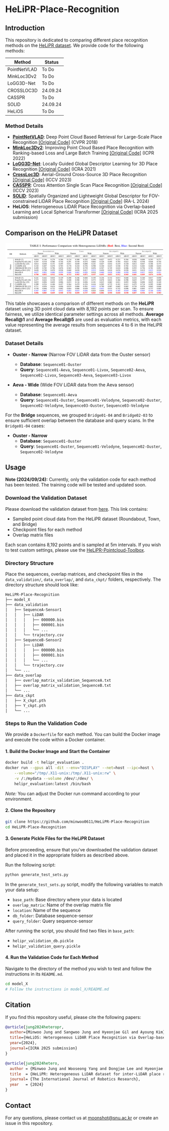 # HeLiPR-Place-Recognition

## Introduction

This repository is dedicated to comparing different place recognition methods on the [HeLiPR dataset](https://sites.google.com/view/heliprdataset). We provide code for the following methods:

| Method         | Status     |
|----------------|------------|
| PointNetVLAD   | To Do      |
| MinkLoc3Dv2    | To Do      |
| LoGG3D-Net     | To Do      |
| CROSSLOC3D     | 24.09.24   |
| CASSPR         | To Do      |
| SOLID          | 24.09.24   |
| HeLiOS         | To Do      |

### Method Details

- **[PointNetVLAD](https://arxiv.org/abs/1804.03492)**: Deep Point Cloud Based Retrieval for Large-Scale Place Recognition [[Original Code]](https://github.com/cattaneod/PointNetVlad-Pytorch) (CVPR 2018)
- **[MinkLoc3Dv2](https://arxiv.org/pdf/2203.00972v1)**: Improving Point Cloud Based Place Recognition with Ranking-based Loss and Large Batch Training [[Original Code]](https://github.com/jac99/MinkLoc3Dv2) (ICPR 2022)
- **[LoGG3D-Net](https://arxiv.org/abs/2109.08336)**: Locally Guided Global Descriptor Learning for 3D Place Recognition [[Original Code]](https://github.com/csiro-robotics/LoGG3D-Net) (ICRA 2021)
- **[CrossLoc3D](https://arxiv.org/abs/2303.17778)**: Aerial-Ground Cross-Source 3D Place Recognition [[Original Code]](https://github.com/rayguan97/crossloc3d) (ICCV 2023)
- **[CASSPR](https://arxiv.org/abs/2211.12542)**: Cross Attention Single Scan Place Recognition [[Original Code]](https://github.com/Yan-Xia/CASSPR) (ICCV 2023)
- **[SOLID](https://arxiv.org/abs/2408.07330)**: Spatially Organized and Lightweight Global Descriptor for FOV-constrained LiDAR Place Recognition [[Original Code]](https://github.com/sparolab/solid) (RA-L 2024)
- **HeLiOS**: Heterogeneous LiDAR Place Recognition via Overlap-based Learning and Local Spherical Transformer [[Original Code]](https://github.com/minwoo0611/HeLiOS) (ICRA 2025 submission)

## Comparison on the HeLiPR Dataset

![Comparison Table](assets/Table.png)

This table showcases a comparison of different methods on the **HeLiPR** dataset using 3D point cloud data with 8,192 points per scan. To ensure fairness, we utilize identical parameter settings across all methods. **Average Recall@1** and **Average Recall@5** are used as evaluation metrics, with each value representing the average results from sequences 4 to 6 in the HeLiPR dataset.

### Dataset Details

- **Ouster - Narrow** (Narrow FOV LiDAR data from the Ouster sensor)
  - **Database**: `Sequence01-Ouster`
  - **Query**: `Sequence01-Aeva`, `Sequence01-Livox`, `Sequence02-Aeva`, `Sequence02-Livox`, `Sequence03-Aeva`, `Sequence03-Livox`

- **Aeva - Wide** (Wide FOV LiDAR data from the Aeva sensor)
  - **Database**: `Sequence01-Aeva`
  - **Query**: `Sequence01-Ouster`, `Sequence01-Velodyne`, `Sequence02-Ouster`, `Sequence02-Velodyne`, `Sequence03-Ouster`, `Sequence03-Velodyne`

For the **Bridge** sequences, we grouped `Bridge01-04` and `Bridge02-03` to ensure sufficient overlap between the database and query scans. In the `Bridge01-04` cases:

- **Ouster - Narrow**
  - **Database**: `Sequence01-Ouster`
  - **Query**: `Sequence01-Ouster`, `Sequence01-Velodyne`, `Sequence02-Ouster`, `Sequence02-Velodyne`

## Usage

**Note (2024/09/24):** Currently, only the validation code for each method has been tested. The training code will be tested and updated soon.

### Download the Validation Dataset

Please download the validation dataset from [here](https://drive.google.com/drive/folders/10wXhjOnKlhkxm3a1Td34YdtNJCRFxIoZ?usp=drive_link). This link contains:

- Sampled point cloud data from the HeLiPR dataset (Roundabout, Town, and Bridge)
- Checkpoint files for each method
- Overlap matrix files

Each scan contains 8,192 points and is sampled at 5m intervals. If you wish to test custom settings, please use the [HeLiPR-Pointcloud-Toolbox](https://github.com/minwoo0611/HeLiPR-Pointcloud-Toolbox).

### Directory Structure

Place the sequences, overlap matrices, and checkpoint files in the `data_validation/`, `data_overlap/`, and `data_ckpt/` folders, respectively. The directory structure should look like:

```
HeLiPR-Place-Recognition
├── model_X
├── data_validation
│   ├── SequenceA-Sensor1
│   │   ├── LiDAR
│   │   │   ├── 000000.bin
│   │   │   ├── 000001.bin
│   │   │   └── ...
│   │   └── trajectory.csv
│   ├── SequenceB-Sensor2
│   │   ├── LiDAR
│   │   │   ├── 000000.bin
│   │   │   ├── 000001.bin
│   │   │   └── ...
│   │   └── trajectory.csv
│   └── ...
├── data_overlap
│   ├── overlap_matrix_validation_SequenceA.txt
│   ├── overlap_matrix_validation_SequenceB.txt
│   └── ...
├── data_ckpt
│   ├── X_ckpt.pth
│   ├── Y_ckpt.pth
│   └── ...
```

### Steps to Run the Validation Code

We provide a `Dockerfile` for each method. You can build the Docker image and execute the code within a Docker container.

#### 1. Build the Docker Image and Start the Container

```bash
docker build -t helipr_evaluation .
docker run --gpus all -dit --env="DISPLAY" --net=host --ipc=host \
    --volume="/tmp/.X11-unix:/tmp/.X11-unix:rw" \
    -v /:/mydata --volume /dev/:/dev/ \
    helipr_evaluation:latest /bin/bash
```

*Note:* You can adjust the Docker run command according to your environment.

#### 2. Clone the Repository

```bash
git clone https://github.com/minwoo0611/HeLiPR-Place-Recognition
cd HeLiPR-Place-Recognition
```

#### 3. Generate Pickle Files for the HeLiPR Dataset

Before proceeding, ensure that you've downloaded the validation dataset and placed it in the appropriate folders as described above.

Run the following script:

```bash
python generate_test_sets.py
```

In the `generate_test_sets.py` script, modify the following variables to match your data setup:

- `base_path`: Base directory where your data is located
- `overlap_matrix`: Name of the overlap matrix file
- `location`: Name of the sequence
- `db_folder`: Database sequence-sensor
- `query_folder`: Query sequence-sensor

After running the script, you should find two files in `base_path`:

- `helipr_validation_db.pickle`
- `helipr_validation_query.pickle`

#### 4. Run the Validation Code for Each Method

Navigate to the directory of the method you wish to test and follow the instructions in its `README.md`.

```bash
cd model_X
# Follow the instructions in model_X/README.md
```

## Citation

If you find this repository useful, please cite the following papers:

```bibtex
@article{jung2024heteropr,
  author={Minwoo Jung and Sangwoo Jung and Hyeonjae Gil and Ayoung Kim},
  title={HeLiOS: Heterogeneous LiDAR Place Recognition via Overlap-based Learning and Local Spherical Transformer},
  year={2024},
  journal={ICRA 2025 submission}
}
```

```bibtex
@article{jung2024hetero,
  author = {Minwoo Jung and Wooseong Yang and Dongjae Lee and Hyeonjae Gil and Giseop Kim and Ayoung Kim},
  title  = {HeLiPR: Heterogeneous LiDAR dataset for inter-LiDAR place recognition under spatiotemporal variations},
  journal= {The International Journal of Robotics Research},
  year   = {2024}
}
```

## Contact

For any questions, please contact us at [moonshot@snu.ac.kr](mailto:moonshot@snu.ac.kr) or create an issue in this repository.
